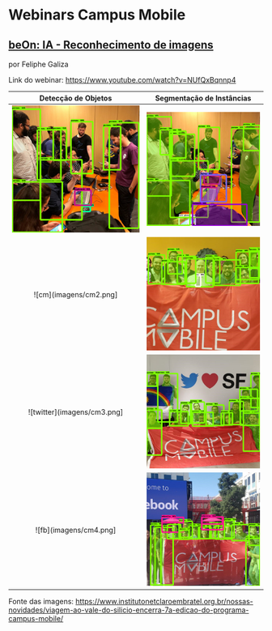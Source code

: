 # Webinars Campus Mobile

## [beOn: IA - Reconhecimento de imagens](https://www.youtube.com/watch?v=NUfQxBqnnp4)

por Feliphe Galiza

Link do webinar: https://www.youtube.com/watch?v=NUfQxBqnnp4

Detecção de Objetos         |  Segmentação de Instâncias
:--------------------------:|:-------------------------:
![room](imagens/cm1.png)    |  ![room](imagens/cm11.png)
![cm](imagens/cm2.png]      |  ![cm](imagens/cm22.png)
![twitter](imagens/cm3.png] |  ![twitter](imagens/cm33.png)
![fb](imagens/cm4.png]      |  ![fb](imagens/cm44.png)


Fonte das imagens: https://www.institutonetclaroembratel.org.br/nossas-novidades/viagem-ao-vale-do-silicio-encerra-7a-edicao-do-programa-campus-mobile/